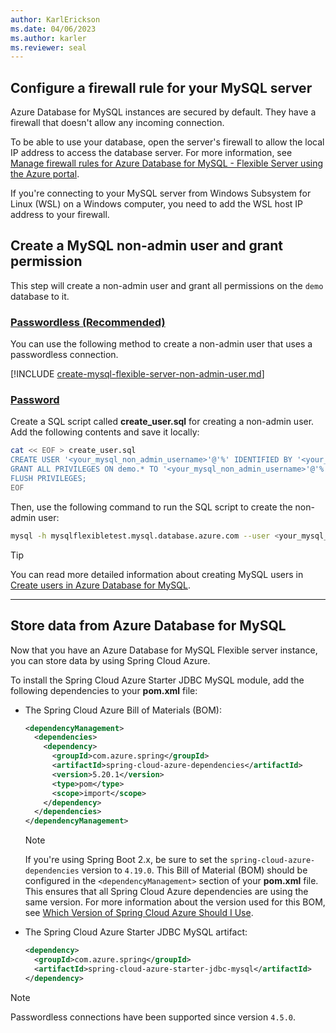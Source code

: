 ```yaml
---
author: KarlErickson
ms.date: 04/06/2023
ms.author: karler
ms.reviewer: seal
---
```


## Configure a firewall rule for your MySQL server

Azure Database for MySQL instances are secured by default. They have a firewall that doesn't allow any incoming connection.

To be able to use your database, open the server's firewall to allow the local IP address to access the database server. For more information, see [Manage firewall rules for Azure Database for MySQL - Flexible Server using the Azure portal](/azure/mysql/flexible-server/how-to-manage-firewall-portal).

If you're connecting to your MySQL server from Windows Subsystem for Linux (WSL) on a Windows computer, you need to add the WSL host IP address to your firewall.

## Create a MySQL non-admin user and grant permission

This step will create a non-admin user and grant all permissions on the `demo` database to it.

### [Passwordless (Recommended)](#tab/passwordless)

You can use the following method to create a non-admin user that uses a passwordless connection.

[!INCLUDE [create-mysql-flexible-server-non-admin-user.md](create-mysql-flexible-server-non-admin-user.md)]

### [Password](#tab/password)

Create a SQL script called **create_user.sql** for creating a non-admin user. Add the following contents and save it locally:

```bash
cat << EOF > create_user.sql
CREATE USER '<your_mysql_non_admin_username>'@'%' IDENTIFIED BY '<your_mysql_non_admin_password>';
GRANT ALL PRIVILEGES ON demo.* TO '<your_mysql_non_admin_username>'@'%';
FLUSH PRIVILEGES;
EOF
```

Then, use the following command to run the SQL script to create the non-admin user:

```bash
mysql -h mysqlflexibletest.mysql.database.azure.com --user <your_mysql_admin_username> --enable-cleartext-plugin --password=<your_mysql_admin_password> < create_user.sql
```

> [!TIP]
> You can read more detailed information about creating MySQL users in [Create users in Azure Database for MySQL](/azure/mysql/single-server/how-to-create-users).

---

## Store data from Azure Database for MySQL

Now that you have an Azure Database for MySQL Flexible server instance, you can store data by using Spring Cloud Azure.

To install the Spring Cloud Azure Starter JDBC MySQL module, add the following dependencies to your **pom.xml** file:

- The Spring Cloud Azure Bill of Materials (BOM):

  ```xml
  <dependencyManagement>
    <dependencies>
      <dependency>
        <groupId>com.azure.spring</groupId>
        <artifactId>spring-cloud-azure-dependencies</artifactId>
        <version>5.20.1</version>
        <type>pom</type>
        <scope>import</scope>
      </dependency>
    </dependencies>
  </dependencyManagement>
  ```

  > [!NOTE]
  > If you're using Spring Boot 2.x, be sure to set the `spring-cloud-azure-dependencies` version to `4.19.0`.
  > This Bill of Material (BOM) should be configured in the `<dependencyManagement>` section of your **pom.xml** file. This ensures that all Spring Cloud Azure dependencies are using the same version.
  > For more information about the version used for this BOM, see [Which Version of Spring Cloud Azure Should I Use](https://github.com/Azure/azure-sdk-for-java/wiki/Spring-Versions-Mapping#which-version-of-spring-cloud-azure-should-i-use).

- The Spring Cloud Azure Starter JDBC MySQL artifact:

  ```xml
  <dependency>
    <groupId>com.azure.spring</groupId>
    <artifactId>spring-cloud-azure-starter-jdbc-mysql</artifactId>
  </dependency>
  ```

> [!NOTE]
> Passwordless connections have been supported since version `4.5.0`.
